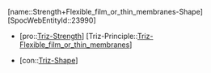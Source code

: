﻿---
type: TrizContradiction
aliases:
- Strength+Flexible_film_or_thin_membranes-Shape
license: CC BY-SA 4.0
copyright: https://github.com/SpocWeb
IsDeleted: false
IsReadOnly: false
Confidential: public
tags: 
- Triz/Contradiction
---
[name::Strength+Flexible_film_or_thin_membranes-Shape]
[SpocWebEntityId::23990]
+ [pro::[Triz-Strength](tech/Triz/Parameter/Triz-Strength.md)]
[Triz-Principle::[Triz-Flexible_film_or_thin_membranes](tech/Triz/Principle/Triz-Flexible_film_or_thin_membranes.md)]
- [con::[Triz-Shape](tech/Triz/Parameter/Triz-Shape.md)]

